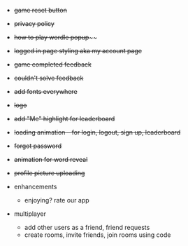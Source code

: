 - ~~game reset button~~
- ~~privacy policy~~

- ~~how to play wordle popup~~~~
- ~~logged in page styling aka my account page~~

- ~~game completed feedback~~
- ~~couldn't solve feedback~~
- ~~add fonts everywhere~~

- ~~logo~~

- ~~add "Me" highlight for leaderboard~~
- ~~loading animation – for login, logout, sign up, leaderboard~~
- ~~forgot password~~

- ~~animation for word reveal~~
- ~~profile picture uploading~~

- enhancements

  - enjoying? rate our app

- multiplayer
  - add other users as a friend, friend requests
  - create rooms, invite friends, join rooms using code
